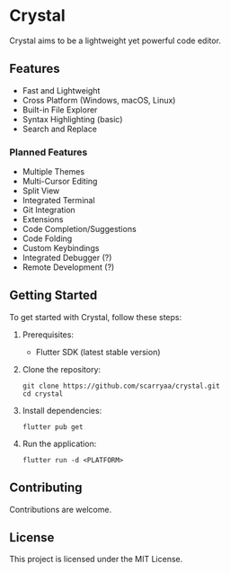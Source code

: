 # Crystal

Crystal aims to be a lightweight yet powerful code editor.

## Features
- Fast and Lightweight
- Cross Platform (Windows, macOS, Linux)
- Built-in File Explorer
- Syntax Highlighting (basic)
- Search and Replace

### Planned Features
- Multiple Themes
- Multi-Cursor Editing
- Split View
- Integrated Terminal
- Git Integration
- Extensions
- Code Completion/Suggestions
- Code Folding
- Custom Keybindings
- Integrated Debugger (?)
- Remote Development (?)

## Getting Started
To get started with Crystal, follow these steps:

1. Prerequisites:
   - Flutter SDK (latest stable version)

2. Clone the repository:
   ```
   git clone https://github.com/scarryaa/crystal.git
   cd crystal
   ```

3. Install dependencies:
   ```
   flutter pub get
   ```

4. Run the application:
   ```
   flutter run -d <PLATFORM>
   ```

## Contributing
Contributions are welcome.

## License
This project is licensed under the MIT License.
